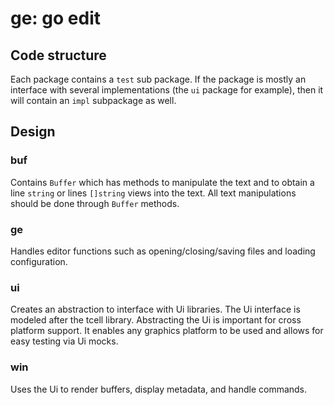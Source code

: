 # ge: go edit

## Code structure
Each package contains a `test` sub package. If the package is mostly an interface with several implementations (the `ui` package for example), then it will contain an `impl` subpackage as well.

## Design

### buf
Contains `Buffer` which has methods to manipulate the text and to obtain a line `string` or lines `[]string` views into the text. All text manipulations should be done through `Buffer` methods.

### ge
Handles editor functions such as opening/closing/saving files and loading configuration.

### ui
Creates an abstraction to interface with Ui libraries. The Ui interface is modeled after the tcell library. 
Abstracting the Ui is important for cross platform support. It enables any graphics platform to be used and allows for easy testing via Ui mocks.

### win
Uses the Ui to render buffers, display metadata, and handle commands.
